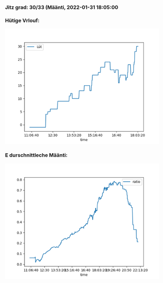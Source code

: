 ### Jitz grad: 30/33 (Määnti, 2022-01-31 18:05:00

### Hütige Vrlouf:
![Graph](Today.png)

### E durschnittleche Määnti:
![Graph](Määnti.png)